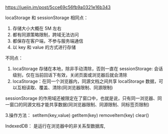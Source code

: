 https://juejin.im/post/5cce69c56fb9a0321e16b343

locaStorage 和 sessionStorage 相同点：

1. 存储大小大概在 5M 左右
2. 都有同源策略限制，跨域无法访问
3. 都保存在客户端，不参与服务端通信
4. 以 key 和 value 的方式进行存储

不同点：

1. locaStorage 存储在本地，除非手动清除，否则一直在
   sessionStorage: 会话级别，仅在当前回话下有效，关闭页面或浏览器后就会清除
2. locaStorage：在同一个浏览器内，同源文档之间共享 localStorage 数据，可以互相读取、覆盖、清除(同浏览器限制、同源限制)

sessionStorage 的作用域还被限定在了窗口中，也就是说，只有同一浏览器、同一窗口的同源文档才能共享数据(同浏览器限制、同源限制、同标签页限制)

3.操作方法：
setItem(key,value)
getItem(key)
removeItem(key)
clear()

IndexedDB：
是运行在浏览器中的非关系型数据库,

